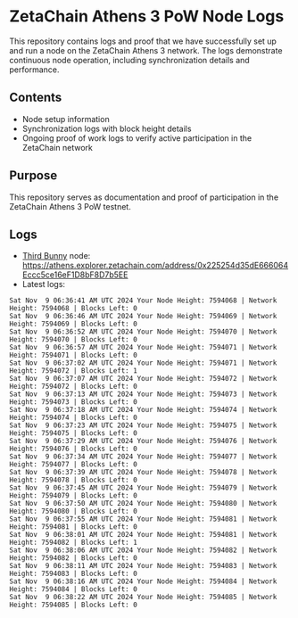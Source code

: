 # ZetaChain Athens 3 PoW Node Logs
This repository contains logs and proof that we have successfully set up and run a node on the ZetaChain Athens 3 network. The logs demonstrate continuous node operation, including synchronization details and performance.

## Contents
- Node setup information
- Synchronization logs with block height details
- Ongoing proof of work logs to verify active participation in the ZetaChain network

## Purpose
This repository serves as documentation and proof of participation in the ZetaChain Athens 3 PoW testnet.

## Logs

- [Third Bunny](https://thirdbunny.xyz/) node: https://athens.explorer.zetachain.com/address/0x225254d35dE666064Eccc5ce16eF1D8bF8D7b5EE
- Latest logs:
```
Sat Nov  9 06:36:41 AM UTC 2024 Your Node Height: 7594068 | Network Height: 7594068 | Blocks Left: 0
Sat Nov  9 06:36:46 AM UTC 2024 Your Node Height: 7594069 | Network Height: 7594069 | Blocks Left: 0
Sat Nov  9 06:36:52 AM UTC 2024 Your Node Height: 7594070 | Network Height: 7594070 | Blocks Left: 0
Sat Nov  9 06:36:57 AM UTC 2024 Your Node Height: 7594071 | Network Height: 7594071 | Blocks Left: 0
Sat Nov  9 06:37:02 AM UTC 2024 Your Node Height: 7594071 | Network Height: 7594072 | Blocks Left: 1
Sat Nov  9 06:37:07 AM UTC 2024 Your Node Height: 7594072 | Network Height: 7594072 | Blocks Left: 0
Sat Nov  9 06:37:13 AM UTC 2024 Your Node Height: 7594073 | Network Height: 7594073 | Blocks Left: 0
Sat Nov  9 06:37:18 AM UTC 2024 Your Node Height: 7594074 | Network Height: 7594074 | Blocks Left: 0
Sat Nov  9 06:37:23 AM UTC 2024 Your Node Height: 7594075 | Network Height: 7594075 | Blocks Left: 0
Sat Nov  9 06:37:29 AM UTC 2024 Your Node Height: 7594076 | Network Height: 7594076 | Blocks Left: 0
Sat Nov  9 06:37:34 AM UTC 2024 Your Node Height: 7594077 | Network Height: 7594077 | Blocks Left: 0
Sat Nov  9 06:37:39 AM UTC 2024 Your Node Height: 7594078 | Network Height: 7594078 | Blocks Left: 0
Sat Nov  9 06:37:45 AM UTC 2024 Your Node Height: 7594079 | Network Height: 7594079 | Blocks Left: 0
Sat Nov  9 06:37:50 AM UTC 2024 Your Node Height: 7594080 | Network Height: 7594080 | Blocks Left: 0
Sat Nov  9 06:37:55 AM UTC 2024 Your Node Height: 7594081 | Network Height: 7594081 | Blocks Left: 0
Sat Nov  9 06:38:01 AM UTC 2024 Your Node Height: 7594081 | Network Height: 7594082 | Blocks Left: 1
Sat Nov  9 06:38:06 AM UTC 2024 Your Node Height: 7594082 | Network Height: 7594082 | Blocks Left: 0
Sat Nov  9 06:38:11 AM UTC 2024 Your Node Height: 7594083 | Network Height: 7594083 | Blocks Left: 0
Sat Nov  9 06:38:16 AM UTC 2024 Your Node Height: 7594084 | Network Height: 7594084 | Blocks Left: 0
Sat Nov  9 06:38:22 AM UTC 2024 Your Node Height: 7594085 | Network Height: 7594085 | Blocks Left: 0
```
